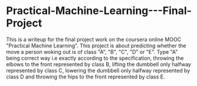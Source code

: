 # Practical-Machine-Learning---Final-Project
This is a writeup for the final project work on the coursera online MOOC "Practical Machine Learning". This project is about predicting whether the move a person woking out is of class "A", "B", "C", "D" or "E". Type "A" being correct way i.e exactly according to the specification, throwing the elbows to the front represented by class B, lifting the dumbbell only halfway represented by class C, lowering the dumbbell only halfway represented by class D and throwing the hips to the front represented by class E.
